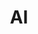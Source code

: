 ---
title: "AI"
description: "Checkout all the work which I am trying to learn in the field of AI. I usually like to learn the under-hood working, but also created few agents which makes lives easier. I will be writing and discussing about my AI learnings here!"
draft: false
cover:
  image: blog/ebpf/ebpf-cover.png
---